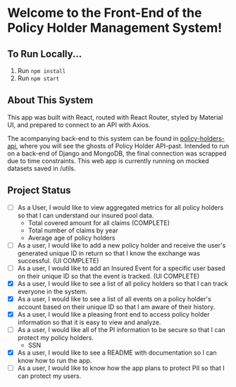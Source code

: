# Welcome to the Front-End of the Policy Holder Management System!

## To Run Locally...
1. Run `npm install`
2. Run `npm start`

## About This System
This app was built with React, routed with React Router, styled by Material UI, and prepared to connect to an API with Axios.

The acompanying back-end to this system can be found in [policy-holders-api](https://github.com/kate-perry/policy-holders-api), where you will see the ghosts of Policy Holder API-past. Intended to run on a back-end of Django and MongoDB, the final connection was scrapped due to time constraints. This web app is currently running on mocked datasets saved in /utils.

## Project Status
- [ ] As a User, I would like to view aggregated metrics for all policy holders so that I can understand our insured pool data.
    - Total covered amount for all claims (COMPLETE)
    - Total number of claims by year
    - Average age of policy holders
- [ ] As a user, I would like to add a new policy holder and receive the user's generated unique ID in return so that I know the exchange was successful. (UI COMPLETE)
- [ ] As a user, I would like to add an Insured Event for a specific user based on their unique ID so that the event is tracked. (UI COMPLETE)
- [X] As a user, I would like to see a list of all policy holders so that I can track everyone in the system.
- [X] As a user, I would like to see a list of all events on a policy holder's account based on their unique ID so that I am aware of their history.
- [X] As a user, I would like a pleasing front end to access policy holder information so that it is easy to view and analyze.
- [ ] As a user, I would like all of the PI information to be secure so that I can protect my policy holders.
    - SSN
- [X] As a user, I would like to see a README with documentation so I can know how to run the app.
- [ ] As a user, I would like to know how the app plans to protect PII so that I can protect my users.
